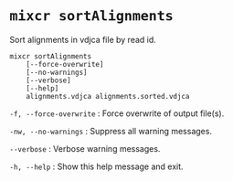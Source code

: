 # `mixcr sortAlignments`

Sort alignments in vdjca file by read id.

```
mixcr sortAlignments 
    [--force-overwrite] 
    [--no-warnings] 
    [--verbose] 
    [--help] 
    alignments.vdjca alignments.sorted.vdjca
```

`-f, --force-overwrite`
: Force overwrite of output file(s).

`-nw, --no-warnings`
: Suppress all warning messages.

`--verbose`
: Verbose warning messages.

`-h, --help`
: Show this help message and exit.
